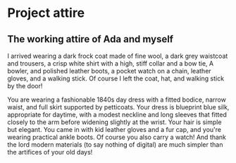 # Project attire

## The working attire of Ada and myself
I arrived wearing a dark frock coat made of fine wool, a dark grey waistcoat and trousers, a crisp white shirt with a high, stiff collar and a bow tie, A bowler, and polished leather boots, a pocket watch on a chain, leather gloves, and a walking stick. Of course I left the coat, hat, and walking stick by the door!

You are wearing a fashionable 1840s day dress with a fitted bodice, narrow waist, and full skirt supported by petticoats. Your dress is blueprint blue silk, appropriate for daytime, with a modest neckline and long sleeves that fitted closely to the arm before widening slightly at the wrist. Your hair is simple but elegant. You came in with kid leather gloves and a fur cap, and you're wearing practical ankle boots. Of course you also carry a watch! And thank the lord modern materials (to say nothing of digital) are much simpler than the artifices of your old days!
